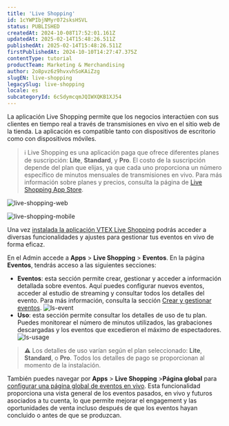```yaml
---
title: 'Live Shopping'
id: 1cYWPIbjNMyr072sksHSVL
status: PUBLISHED
createdAt: 2024-10-08T17:52:01.161Z
updatedAt: 2025-02-14T15:48:26.511Z
publishedAt: 2025-02-14T15:48:26.511Z
firstPublishedAt: 2024-10-10T14:27:47.375Z
contentType: tutorial
productTeam: Marketing & Merchandising
author: 2o8pvz6z9hvxvhSoKAiZzg
slugEN: live-shopping
legacySlug: live-shopping
locale: es
subcategoryId: 6cSdymcqmJQIWXQKB1XJ54
---
```


La aplicación Live Shopping permite que los negocios interactúen con sus clientes en tiempo real a través de transmisiones en vivo en el sitio web de la tienda. La aplicación es compatible tanto con dispositivos de escritorio como con dispositivos móviles. 

> ℹ️ Live Shopping es una aplicación paga que ofrece diferentes planes de suscripción: **Lite**, **Standard**, y **Pro**.  El costo de la suscripción depende del plan que elijas, ya que cada uno proporciona un número específico de minutos mensuales de transmisiones en vivo. Para más información sobre planes y precios, consulta la página de [Live Shopping App Store](https://apps.vtex.com/liveshopping/p).

![live-shopping-web](//images.ctfassets.net/alneenqid6w5/9DC391PJ2C44ICxFvEjvY/9f67affac2d762c03ff2aa7745ba6085/image.png)

![live-shopping-mobile](//images.ctfassets.net/alneenqid6w5/3gCjMl6VhGCe4Y2wQR3D7c/642c61644ef8a0c7cf009e1e912c3e32/image.png)

Una vez [instalada la aplicación VTEX Live Shopping](https://developers.vtex.com/docs/apps/vtexventures.livestreaming#installation) podrás acceder a diversas funcionalidades y ajustes para gestionar tus eventos en vivo de forma eficaz.

En el Admin accede a **Apps** > **Live Shopping** > **Eventos**. En la página **Eventos**, tendrás acceso a las siguientes secciones:

* **Eventos**: esta sección permite crear, gestionar y acceder a información detallada sobre eventos. Aquí puedes configurar nuevos eventos, acceder al estudio de streaming y consultar todos los detalles del evento. Para más información, consulta la sección [Crear y gestionar eventos](https://help.vtex.com/es/tutorial/live-shopping-eventos--6aGLiqoKG1UoS30f3FFWch).
  ![ls-event](//images.ctfassets.net/alneenqid6w5/242KPuoLOiKutLpmsqJgGM/86cda6e02473910e97ba1b5b0bdb40f7/image.png)
* **Uso**: esta sección permite consultar los detalles de uso de tu plan. Puedes monitorear el número de minutos utilizados, las grabaciones descargadas y los eventos que excedieron el máximo de espectadores.
  ![ls-usage](//images.ctfassets.net/alneenqid6w5/3YjhgJu7uZk6P1eCEsm8T7/c9c028938f40120625f6e8be372aa651/image.png)

> ⚠️ Los detalles de uso varían según el plan seleccionado: **Lite**, **Standard**, o **Pro**. Todos los detalles de pago se proporcionan al momento de la instalación.

También puedes navegar por **Apps** > **Live Shopping** >**Página global** para [configurar una página global de eventos en vivo](https://help.vtex.com/es/tutorial/live-shopping-configurar-landing-page-para-transmisiones-en-vivo). Esta funcionalidad proporciona una vista general de los eventos pasados, en vivo y futuros asociados a tu cuenta, lo que permite mejorar el engagement y las oportunidades de venta incluso después de que los eventos hayan concluido o antes de que se produzcan.

